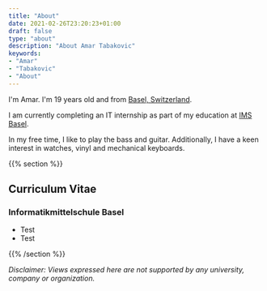 ```yaml
---
title: "About"
date: 2021-02-26T23:20:23+01:00
draft: false
type: "about"
description: "About Amar Tabakovic"
keywords:
- "Amar"
- "Tabakovic"
- "About"
---
```


I'm Amar. I'm 19 years old and from [Basel, Switzerland](https://en.wikipedia.org/wiki/Basel).

I am currently completing an IT internship as part of my education at [IMS Basel](https://wg.edubs.ch/schulprofil/ims).

In my free time, I like to play the bass and guitar. Additionally, I have a keen interest in watches, vinyl and mechanical keyboards.

{{% section %}}

## Curriculum Vitae
### Informatikmittelschule Basel
- Test
- Test

{{% /section %}}

*Disclaimer: Views expressed here are not supported by any university, company or organization.*